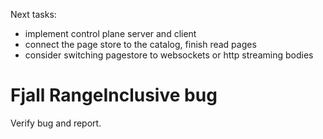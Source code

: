 Next tasks:
- implement control plane server and client
- connect the page store to the catalog, finish read pages
- consider switching pagestore to websockets or http streaming bodies

# Fjall RangeInclusive bug
Verify bug and report.